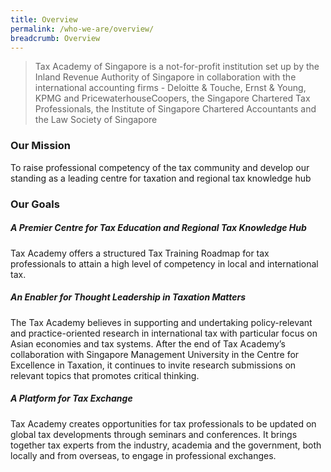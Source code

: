 ```yaml
---
title: Overview
permalink: /who-we-are/overview/
breadcrumb: Overview
---
```

> Tax Academy of Singapore is a not-for-profit institution set up by the Inland Revenue Authority of Singapore in collaboration with the international accounting firms - Deloitte & Touche, Ernst & Young, KPMG and PricewaterhouseCoopers, the Singapore Chartered Tax Professionals, the Institute of Singapore Chartered Accountants and the Law Society of Singapore


### **Our Mission**

To raise professional competency of the tax community and develop our standing as a leading centre for taxation and regional tax knowledge hub

### **Our Goals**

##### **A Premier Centre for Tax Education and Regional Tax Knowledge Hub**

Tax Academy offers a structured Tax Training Roadmap for tax professionals to attain a high level of competency in local and international tax.

##### **An Enabler for Thought Leadership in Taxation Matters**

The Tax Academy believes in supporting and undertaking policy-relevant and practice-oriented research in international tax with particular focus on Asian economies and tax systems. After the end of Tax Academy’s collaboration with Singapore Management University in the Centre for Excellence in Taxation, it continues to invite research submissions on relevant topics that promotes critical thinking.

##### **A Platform for Tax Exchange**

Tax Academy creates opportunities for tax professionals to be updated on global tax developments through seminars and conferences. It brings together tax experts from the industry, academia and the government, both locally and from overseas, to engage in professional exchanges.